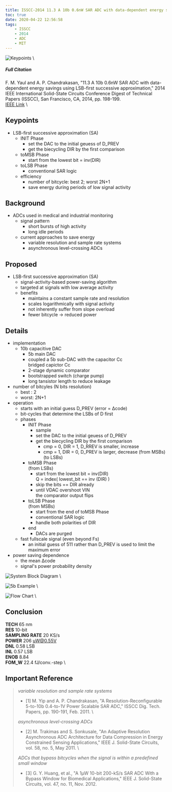 ```yaml
---
title: ISSCC-2014 11.3 A 10b 0.6nW SAR ADC with data-dependent energy savings using LSB-first successive approximation
toc: true
date: 2020-04-22 12:56:58
tags:
    - ISSCC
    - 2014
    - ADC
    - MIT
---
```


![Keypoints](https://img.mubu.com/document_image/b818163a-f5c9-4185-b0c6-ba2f19dbc72a-216525.jpg) \

##### Full Citation

F. M. Yaul and A. P. Chandrakasan, "11.3 A 10b 0.6nW SAR ADC with data-dependent energy savings using LSB-first successive approximation," 2014 IEEE International Solid-State Circuits Conference Digest of Technical Papers (ISSCC), San Francisco, CA, 2014, pp. 198-199. \
[IEEE Link](https://ieeexplore.ieee.org/abstract/document/6757398) \

## Keypoints

- LSB-first successive approximation (SA)
  - INIT Phase
    - set the DAC to the initial geuess of D_PREV
    - get the biecycling DIR by the first comparison
  - toMSB Phase
    - start from the lowest bit = inv(DIR)
  - toLSB Phase
    - conventional SAR logic
  - efficiency
    - number of bitcycle: best 2; worst 2N+1
    - save energy during periods of low signal activity

## Background

- ADCs used in medical and industrial monitoring
  - signal pattern
    - short bursts of high activity
    - long idle periods
  - current approaches to save energy
    - variable resolution and sample rate systems
    - asynchronous level-crossing ADCs

## Proposed

- LSB-first successive approximation (SA)
  - signal-activity-based power-saving algorithm
  - targeted at signals with low average activity
  - benefits
    - maintains a constant sample rate and resolution
    - scales logarithmically with signal activity
    - not inherently suffer from slope overload
    - fewer bitcycle → reduced power

## Details

- implementation
  - 10b capacitive DAC
    - 5b main DAC
    - coupled a 5b sub-DAC with the capacitor Cc  
      bridged capictor Cc
    - 2-stage dynamic comparator
    - bootstrapped switch (charge pump)
    - long tansistor length to reduce leakage
- number of bitcyles (N bits resolution)
  - best : 2
  - worst: 2N+1
- operation
  - starts with an initial guess D_PREV (error = Δcode)
  - bit-cycles that determine the LSBs of D first
  - phases
    - INIT Phase
      - sample
      - set the DAC to the initial geuess of D_PREV
      - get the biecycling DIR by the first comparison
        - cmp = 0, DIR = 1, D_RREV is smaller, increase
        - cmp = 1, DIR = 0, D_PREV is larger, decrease (from MSBs) (to LSBs)
    - toMSB Phase  
      (from LSBs)
      - start from the lowest bit = inv(DIR)  
        Q = index( lowest_bit == inv (DIR) )
      - skip the bits == DIR already
      - until VDAC overshoot VIN  
        the comparator output flips
    - toLSB Phase  
      (from MSBs)
      - start from the end of toMSB Phase
      - conventional SAR logic
      - handle both polarities of DIR
    - end
      - DACs are purged
  - fast fullscale signal (even beyond Fs)
    - an initial guess of 511 rather than D_PREV is used to limit the maximum error
- power saving dependence
  - the mean Δcode
  - signal's power probability density

![System Block Diagram](https://img.mubu.com/document_image/c91f64b7-3103-42c1-b623-a8d07eb03567-216525.jpg) \

![5b Example](https://img.mubu.com/document_image/8d9daf4e-d869-436a-8afe-dc6ee5067f15-216525.jpg) \

![Flow Chart](https://img.mubu.com/document_image/f87b938a-a622-415a-a957-bca28bdbbc17-216525.jpg) \

## Conclusion

**TECH** 65 nm \
**RES** 10-bit \
**SAMPLING RATE** 20 KS/s \
**POWER** 206 uW@0.55V \
**DNL** 0.58 LSB \
**INL** 0.57 LSB \
**ENOB** 8.84 \
**FOM_W** 22.4 fJ/conv.-step \

## Important Reference
>
> *variable resolution and sample rate systems*
>
> - [1] M. Yip and A. P. Chandrakasan, "A Resolution-Reconfigurable 5-to-10b 0.4-to-1V Power Scalable SAR ADC," ISSCC Dig. Tech. Papers, pp. 190-191, Feb. 2011. \
>
> *asynchronous level-crossing ADCs*
>
> - [2] M. Trakimas and S. Sonkusale, "An Adaptive Resolution Asynchronous ADC Architecture for Data Compression in Energy Constrained Sensing Applications," IEEE J. Solid-State Circuits, vol. 58, no. 5, May 2011. \
>
> *ADCs that bypass bitcycles when the signal is within a predefined small window*
>
> - [3] G. Y. Huang, et al., "A 1μW 10-bit 200-kS/s SAR ADC With a Bypass Window for Biomedical Applications," IEEE J. Solid-State Circuits, vol. 47, no. 11, Nov. 2012.
